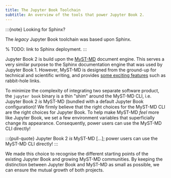 ```yaml
---
title: The Jupyter Book Toolchain
subtitle: An overview of the tools that power Jupyter Book 2.
---
```


:::{note} Looking for Sphinx?

The _legacy_ Jupyter Book toolchain was based upon Sphinx.

% TODO: link to Sphinx deployment.
:::

Jupyter Book 2 is build upon the [MyST-MD](https://mystmd.org) document engine. This serves a very similar purpose to the Sphinx documentation engine that was used by Jupyter Book 1. However, MyST-MD is designed from the ground-up for technical and scientific writing, and provides [some exciting features](xref:guide/quickstart-myst-markdown#links-cross-references) such as rabbit-hole links.

To minimize the complexity of integrating two separate software product, the `jupyter book` binary is a thin "shim" around the MyST-MD CLI, i.e. Jupyter Book 2 _is_ MyST-MD (bundled with a default Jupyter Book configuration)! We firmly believe that the right choices for the MyST-MD CLI are the right choices for Jupyter Book. To help make MyST-MD _feel_ more like Jupyter Book, we set a few environment variables that superficially change its appearance. Consequently, power users can use the MyST-MD CLI directly!

:::{pull-quote}
Jupyter Book 2 _is_ MyST-MD [...]; power users can use the MyST-MD CLI directly!
:::

We made this choice to recognise the different starting points of the existing Jupyter Book and growing MyST-MD communities. By keeping the distinction between Jupyter Book and MyST-MD as small as possible, we can ensure the mutual growth of both projects.
